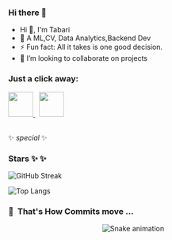 ### Hi there 👋

</p>
<ul>
  <li>Hi 👋, I'm Tabari
  <li>🌱 A ML,CV, Data Analytics,Backend Dev</li>
  <li>⚡ Fun fact: All it takes is one good decision.</li>
  <li>👯 I’m looking to collaborate on projects</li>
</ul>

### <p>Just a click away:</p>
<a href="https://twitter.com/tabarilinus">
  <img height="50" src="https://cdn1.iconfinder.com/data/icons/logotypes/32/twitter-512.png"/>
</a>
<span style="padding: 4px;"></span>
<a href="https://www.linkedin.com/in/tabari-linus/">
  <img height="50" src="https://cdn2.iconfinder.com/data/icons/social-micon/512/linkedin-512.png"/>
</a>

<br>
<br>

<span>✨ _special_ ✨ </span>

### Stars ✨ ✨
![GitHub Streak](https://github-readme-streak-stats.herokuapp.com?user=Tabari-Linus&theme=cobalt&date_format=j%20M%5B%20Y%5D&background=000000&border=7536B2&stroke=9243DD&ring=89502D&fire=FF9554&currStreakNum=D280FF&sideNums=BC52FF&currStreakLabel=64EAE2&sideLabels=48A8A2&dates=A42EE5)

![Top Langs](https://github-readme-stats.vercel.app/api/top-langs/?username=Tabari-Linus&theme=tokyonight)


###
### 🐍 &nbsp;That's How Commits move ...

<p align="center">
  <img src="https://raw.githubusercontent.com/Tabari-Linus/yTabari-LInus/output/github-contribution-grid-snake.svg" alt="Snake animation" />
</p>


    
<!--
**Tabari-Linus/Tabari-Linus** is a ✨ _special_ ✨ repository because its `README.md` (this file) appears on your GitHub profile.

Here are some ideas to get you started:

- 🔭 I’m currently working on ...
- 🌱 I’m currently learning ...
- 👯 I’m looking to collaborate on ...
- 🤔 I’m looking for help with ...
- 💬 Ask me about ...
- 📫 How to reach me: ...
- 😄 Pronouns: ...
- ⚡ Fun fact: ...
-->
